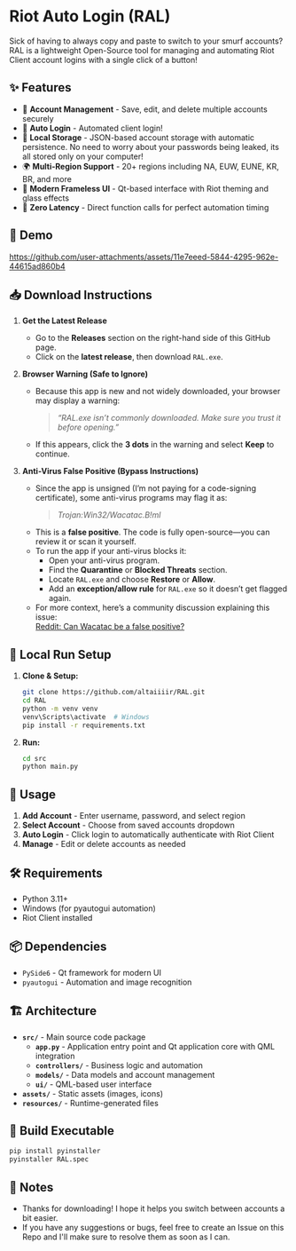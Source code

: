 # Riot Auto Login (RAL)

Sick of having to always copy and paste to switch to your smurf accounts? RAL is a lightweight Open-Source tool for managing and automating Riot Client account logins with a single click of a button!

## ✨ Features

- 🔐 **Account Management** - Save, edit, and delete multiple accounts securely
- 🤖 **Auto Login** - Automated client login!
- 💾 **Local Storage** - JSON-based account storage with automatic persistence. No need to worry about your passwords being leaked, its all stored only on your computer!
- 🌍 **Multi-Region Support** - 20+ regions including NA, EUW, EUNE, KR, BR, and more
- 🎨 **Modern Frameless UI** - Qt-based interface with Riot theming and glass effects
- 🎯 **Zero Latency** - Direct function calls for perfect automation timing

## 🎥 Demo

https://github.com/user-attachments/assets/11e7eeed-5844-4295-962e-44615ad860b4

## 📥 Download Instructions

1. **Get the Latest Release**  
   - Go to the **Releases** section on the right-hand side of this GitHub page.  
   - Click on the **latest release**, then download `RAL.exe`.

2. **Browser Warning (Safe to Ignore)**  
   - Because this app is new and not widely downloaded, your browser may display a warning:  
     > *“RAL.exe isn’t commonly downloaded. Make sure you trust it before opening.”*  
   - If this appears, click the **3 dots** in the warning and select **Keep** to continue.

3. **Anti-Virus False Positive (Bypass Instructions)**  
   - Since the app is unsigned (I’m not paying for a code-signing certificate), some anti-virus programs may flag it as:  
     > *Trojan:Win32/Wacatac.B!ml*  
   - This is a **false positive**. The code is fully open-source—you can review it or scan it yourself.  
   - To run the app if your anti-virus blocks it:  
     - Open your anti-virus program.  
     - Find the **Quarantine** or **Blocked Threats** section.  
     - Locate `RAL.exe` and choose **Restore** or **Allow**.  
     - Add an **exception/allow rule** for `RAL.exe` so it doesn’t get flagged again.  
   - For more context, here’s a community discussion explaining this issue:  
     [Reddit: Can Wacatac be a false positive?](https://www.reddit.com/r/antivirus/comments/1g112hr/can_wacatac_be_false_positive/)

## 🚀 Local Run Setup

1. **Clone & Setup:**
   ```bash
   git clone https://github.com/altaiiiir/RAL.git
   cd RAL
   python -m venv venv
   venv\Scripts\activate  # Windows
   pip install -r requirements.txt
   ```

2. **Run:**
   ```bash
   cd src
   python main.py
   ```

## 📱 Usage

1. **Add Account** - Enter username, password, and select region
2. **Select Account** - Choose from saved accounts dropdown
3. **Auto Login** - Click login to automatically authenticate with Riot Client
4. **Manage** - Edit or delete accounts as needed

## 🛠️ Requirements

- Python 3.11+
- Windows (for pyautogui automation)
- Riot Client installed

## 📦 Dependencies

- `PySide6` - Qt framework for modern UI
- `pyautogui` - Automation and image recognition

## 🏗️ Architecture

- **`src/`** - Main source code package
  - **`app.py`** - Application entry point and Qt application core with QML integration
  - **`controllers/`** - Business logic and automation
  - **`models/`** - Data models and account management
  - **`ui/`** - QML-based user interface
- **`assets/`** - Static assets (images, icons)
- **`resources/`** - Runtime-generated files

## 🔧 Build Executable

```bash
pip install pyinstaller
pyinstaller RAL.spec
```

## 📝 Notes

- Thanks for downloading! I hope it helps you switch between accounts a bit easier.
- If you have any suggestions or bugs, feel free to create an Issue on this Repo and I'll make sure to resolve them as soon as I can.
